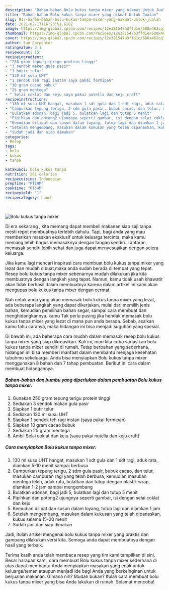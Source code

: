 ```yaml
---
description: "Bahan-bahan Bolu kukus tanpa mixer yang nikmat Untuk Jualan"
title: "Bahan-bahan Bolu kukus tanpa mixer yang nikmat Untuk Jualan"
slug: 917-bahan-bahan-bolu-kukus-tanpa-mixer-yang-nikmat-untuk-jualan
date: 2021-02-17T16:23:51.618Z
image: https://img-global.cpcdn.com/recipes/12e381547a3ffd1e/680x482cq70/bolu-kukus-tanpa-mixer-foto-resep-utama.jpg
thumbnail: https://img-global.cpcdn.com/recipes/12e381547a3ffd1e/680x482cq70/bolu-kukus-tanpa-mixer-foto-resep-utama.jpg
cover: https://img-global.cpcdn.com/recipes/12e381547a3ffd1e/680x482cq70/bolu-kukus-tanpa-mixer-foto-resep-utama.jpg
author: Sue Carpenter
ratingvalue: 3.1
reviewcount: 15
recipeingredient:
- "250 gram tepung terigu protein tinggi"
- "3 sendok makan gula pasir"
- "1 butir telur"
- "130 ml susu UHT"
- "1 sendok teh ragi instan saya pakai fermipan"
- "10 gram cacao bubuk"
- "25 gram mentega"
- " Selai coklat dan keju saya pakai nutella dan keju craft"
recipeinstructions:
- "130 ml susu UHT hangat, masukan 1 sdt gula dan 1 sdt ragi, aduk rata, diamkan 5-10 menit sampai berbusa"
- "Campurkan tepung terigu, 2 sdm gula pasir, bubuk cacao, dan telur, masukan campuran ragi yang telah berbusa, kemudian masukan mentega leleh, aduk rata, bulatkan dan tutup dengan plastik wrap, diamkan 1-2 jam sampai mengembang"
- "Bulatkan adonan, bagi jadi 5, bulatkan lagi dan tutup 5 menit"
- "Pipihkan dan potong2 ujungnya seperti gambar, isi dengan selai coklat dan keju"
- "Kemudian dilipat dan susun dalam loyang, tutup lagi dan diamkan 1 jam"
- "Setelah mengembang, masukan dalam kukusan yang telah dipanaskan, kukus selama 15-20 menit"
- "Sudah jadi dan siap dimakan"
categories:
- Resep
tags:
- bolu
- kukus
- tanpa

katakunci: bolu kukus tanpa 
nutrition: 261 calories
recipecuisine: Indonesian
preptime: "PT29M"
cooktime: "PT54M"
recipeyield: "1"
recipecategory: Lunch

---
```



![Bolu kukus tanpa mixer](https://img-global.cpcdn.com/recipes/12e381547a3ffd1e/680x482cq70/bolu-kukus-tanpa-mixer-foto-resep-utama.jpg)

Di era  sekarang , kita memang dapat membeli makanan siap saji tanpa mesti repot membuatnya terlebih dahulu. Tapi, bagi anda yang mau memberikan masakan eksklusif untuk keluarga tercinta, maka kamu memang lebih bagus memasaknya dengan tangan sendiri. Lantaran, memasak sendiri lebih sehat dan juga dapat menyesuaikan dengan selera keluarga.

Jika kamu lagi mencari inspirasi cara membuat bolu kukus tanpa mixer yang lezat dan mudah dibuat,maka anda sudah berada di tempat yang tepat. Resep bolu kukus tanpa mixer  sebenarnya mudah dilakukan jika kita membuatnya dengan langkah yang tepat. Namun, kamu tidak usah khawatir akan tidak berhasil dalam membuatnya 
karena dalam artikel ini kami akan mengupas bolu kukus tanpa mixer dengan cermat.  



Nah untuk anda yang akan memasak bolu kukus tanpa mixer yang lezat, ada beberapa langkah yang dapat dikerjakan, mulai dari memilih jenis bahan, kemudian pemilihan bahan segar, sampai cara membuat dan menghidangkannya. kamu Tak perlu pusing jika hendak memasak bolu kukus tanpa mixer yang lezat di mana pun anda berada. Sebab, asalkan kamu  tahu caranya, maka hidangan ini bisa menjadi suguhan yang spesial.

Di bawah ini, ada beberapa cara mudah dalam memasak resep bolu kukus tanpa mixer yang siap dikreasikan. Kali ini, mari kita coba variasikan bolu kukus tanpa mixer sendiri di rumah. Tetap berbahan yang sederhana, hidangan ini bisa memberi manfaat dalam membantu menjaga kesehatan tubuhmu sekeluarga. Anda bisa menyiapkan Bolu kukus tanpa mixer menggunakan 8 bahan dan 7 tahap pembuatan. Berikut ini cara dalam membuat hidangannya.

<!--inarticleads1-->

##### Bahan-bahan dan bumbu yang diperlukan dalam pembuatan Bolu kukus tanpa mixer:

1. Gunakan 250 gram tepung terigu protein tinggi
1. Sediakan 3 sendok makan gula pasir
1. Siapkan 1 butir telur
1. Sediakan 130 ml susu UHT
1. Siapkan 1 sendok teh ragi instan (saya pakai fermipan)
1. Siapkan 10 gram cacao bubuk
1. Sediakan 25 gram mentega
1. Ambil  Selai coklat dan keju (saya pakai nutella dan keju craft)




<!--inarticleads2-->

##### Cara menyiapkan Bolu kukus tanpa mixer:

1. 130 ml susu UHT hangat, masukan 1 sdt gula dan 1 sdt ragi, aduk rata, diamkan 5-10 menit sampai berbusa
1. Campurkan tepung terigu, 2 sdm gula pasir, bubuk cacao, dan telur, masukan campuran ragi yang telah berbusa, kemudian masukan mentega leleh, aduk rata, bulatkan dan tutup dengan plastik wrap, diamkan 1-2 jam sampai mengembang
1. Bulatkan adonan, bagi jadi 5, bulatkan lagi dan tutup 5 menit
1. Pipihkan dan potong2 ujungnya seperti gambar, isi dengan selai coklat dan keju
1. Kemudian dilipat dan susun dalam loyang, tutup lagi dan diamkan 1 jam
1. Setelah mengembang, masukan dalam kukusan yang telah dipanaskan, kukus selama 15-20 menit
1. Sudah jadi dan siap dimakan




Jadi, itulah artikel mengenai  bolu kukus tanpa mixer  yang praktis dan gampang dilakukan versi kita. Semoga anda dapat membuatnya dengan hasil yang terbaik. 

Terima kasih anda telah membaca resep yang tim kami tampilkan di sini. Besar harapan kami, cara membuat  Bolu kukus tanpa mixer sederhana di atas dapat membantu Anda menyiapkan masakan yang enak untuk keluarga/teman ataupun menjadi ide bagi Anda yang berkeinginan untuk berjualan makanan. Gimana nih? Mudah bukan? Itulah cara membuat bolu kukus tanpa mixer yang bisa Anda lakukan di rumah. Selamat mencoba!

